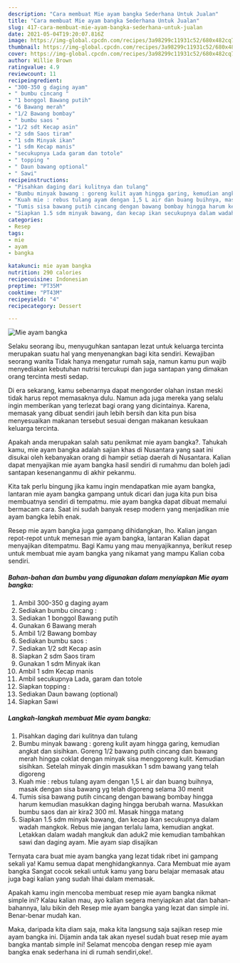 ```yaml
---
description: "Cara membuat Mie ayam bangka Sederhana Untuk Jualan"
title: "Cara membuat Mie ayam bangka Sederhana Untuk Jualan"
slug: 417-cara-membuat-mie-ayam-bangka-sederhana-untuk-jualan
date: 2021-05-04T19:20:07.816Z
image: https://img-global.cpcdn.com/recipes/3a98299c11931c52/680x482cq70/mie-ayam-bangka-foto-resep-utama.jpg
thumbnail: https://img-global.cpcdn.com/recipes/3a98299c11931c52/680x482cq70/mie-ayam-bangka-foto-resep-utama.jpg
cover: https://img-global.cpcdn.com/recipes/3a98299c11931c52/680x482cq70/mie-ayam-bangka-foto-resep-utama.jpg
author: Willie Brown
ratingvalue: 4.9
reviewcount: 11
recipeingredient:
- "300-350 g daging ayam"
- " bumbu cincang "
- "1 bonggol Bawang putih"
- "6 Bawang merah"
- "1/2 Bawang bombay"
- " bumbu saos "
- "1/2 sdt Kecap asin"
- "2 sdm Saos tiram"
- "1 sdm Minyak ikan"
- "1 sdm Kecap manis"
- "secukupnya Lada garam dan totole"
- " topping "
- " Daun bawang optional"
- " Sawi"
recipeinstructions:
- "Pisahkan daging dari kulitnya dan tulang"
- "Bumbu minyak bawang : goreng kulit ayam hingga garing, kemudian angkat dan sisihkan. Goreng 1/2 bawang putih cincang dan bawang merah hingga coklat dengan minyak sisa menggoreng kulit. Kemudian sisihkan. Setelah minyak dingin masukkan 1 sdm bawang yang telah digoreng"
- "Kuah mie : rebus tulang ayam dengan 1,5 L air dan buang buihnya, masak dengan sisa bawang yg telah digoreng selama 30 menit"
- "Tumis sisa bawang putih cincang dengan bawang bombay hingga harum kemudian masukkan daging hingga berubah warna. Masukkan bumbu saos dan air kira2 300 ml. Masak hingga matang"
- "Siapkan 1.5 sdm minyak bawang, dan kecap ikan secukupnya dalam wadah mangkok. Rebus mie jangan terlalu lama, kemudian angkat. Letakkan dalam wadah mangkuk dan aduk2 mie kemudian tambahkan sawi dan daging ayam. Mie ayam siap disajikan"
categories:
- Resep
tags:
- mie
- ayam
- bangka

katakunci: mie ayam bangka 
nutrition: 290 calories
recipecuisine: Indonesian
preptime: "PT35M"
cooktime: "PT43M"
recipeyield: "4"
recipecategory: Dessert

---
```



![Mie ayam bangka](https://img-global.cpcdn.com/recipes/3a98299c11931c52/680x482cq70/mie-ayam-bangka-foto-resep-utama.jpg)

Selaku seorang ibu, menyuguhkan santapan lezat untuk keluarga tercinta merupakan suatu hal yang menyenangkan bagi kita sendiri. Kewajiban seorang  wanita Tidak hanya mengatur rumah saja, namun kamu pun wajib menyediakan kebutuhan nutrisi tercukupi dan juga santapan yang dimakan orang tercinta mesti sedap.

Di era  sekarang, kamu sebenarnya dapat mengorder olahan instan meski tidak harus repot memasaknya dulu. Namun ada juga mereka yang selalu ingin memberikan yang terlezat bagi orang yang dicintainya. Karena, memasak yang dibuat sendiri jauh lebih bersih dan kita pun bisa menyesuaikan makanan tersebut sesuai dengan makanan kesukaan keluarga tercinta. 



Apakah anda merupakan salah satu penikmat mie ayam bangka?. Tahukah kamu, mie ayam bangka adalah sajian khas di Nusantara yang saat ini disukai oleh kebanyakan orang di hampir setiap daerah di Nusantara. Kalian dapat menyajikan mie ayam bangka hasil sendiri di rumahmu dan boleh jadi santapan kesenanganmu di akhir pekanmu.

Kita tak perlu bingung jika kamu ingin mendapatkan mie ayam bangka, lantaran mie ayam bangka gampang untuk dicari dan juga kita pun bisa membuatnya sendiri di tempatmu. mie ayam bangka dapat dibuat memalui bermacam cara. Saat ini sudah banyak resep modern yang menjadikan mie ayam bangka lebih enak.

Resep mie ayam bangka juga gampang dihidangkan, lho. Kalian jangan repot-repot untuk memesan mie ayam bangka, lantaran Kalian dapat menyajikan ditempatmu. Bagi Kamu yang mau menyajikannya, berikut resep untuk membuat mie ayam bangka yang nikamat yang mampu Kalian coba sendiri.

<!--inarticleads1-->

##### Bahan-bahan dan bumbu yang digunakan dalam menyiapkan Mie ayam bangka:

1. Ambil 300-350 g daging ayam
1. Sediakan  bumbu cincang :
1. Sediakan 1 bonggol Bawang putih
1. Gunakan 6 Bawang merah
1. Ambil 1/2 Bawang bombay
1. Sediakan  bumbu saos :
1. Sediakan 1/2 sdt Kecap asin
1. Siapkan 2 sdm Saos tiram
1. Gunakan 1 sdm Minyak ikan
1. Ambil 1 sdm Kecap manis
1. Ambil secukupnya Lada, garam dan totole
1. Siapkan  topping :
1. Sediakan  Daun bawang (optional)
1. Siapkan  Sawi




<!--inarticleads2-->

##### Langkah-langkah membuat Mie ayam bangka:

1. Pisahkan daging dari kulitnya dan tulang
1. Bumbu minyak bawang : goreng kulit ayam hingga garing, kemudian angkat dan sisihkan. Goreng 1/2 bawang putih cincang dan bawang merah hingga coklat dengan minyak sisa menggoreng kulit. Kemudian sisihkan. Setelah minyak dingin masukkan 1 sdm bawang yang telah digoreng
1. Kuah mie : rebus tulang ayam dengan 1,5 L air dan buang buihnya, masak dengan sisa bawang yg telah digoreng selama 30 menit
1. Tumis sisa bawang putih cincang dengan bawang bombay hingga harum kemudian masukkan daging hingga berubah warna. Masukkan bumbu saos dan air kira2 300 ml. Masak hingga matang
1. Siapkan 1.5 sdm minyak bawang, dan kecap ikan secukupnya dalam wadah mangkok. Rebus mie jangan terlalu lama, kemudian angkat. Letakkan dalam wadah mangkuk dan aduk2 mie kemudian tambahkan sawi dan daging ayam. Mie ayam siap disajikan




Ternyata cara buat mie ayam bangka yang lezat tidak ribet ini gampang sekali ya! Kamu semua dapat menghidangkannya. Cara Membuat mie ayam bangka Sangat cocok sekali untuk kamu yang baru belajar memasak atau juga bagi kalian yang sudah lihai dalam memasak.

Apakah kamu ingin mencoba membuat resep mie ayam bangka nikmat simple ini? Kalau kalian mau, ayo kalian segera menyiapkan alat dan bahan-bahannya, lalu bikin deh Resep mie ayam bangka yang lezat dan simple ini. Benar-benar mudah kan. 

Maka, daripada kita diam saja, maka kita langsung saja sajikan resep mie ayam bangka ini. Dijamin anda tak akan nyesel sudah buat resep mie ayam bangka mantab simple ini! Selamat mencoba dengan resep mie ayam bangka enak sederhana ini di rumah sendiri,oke!.

